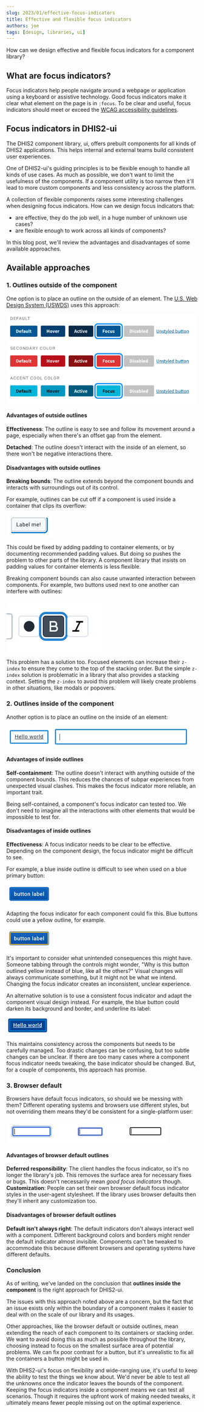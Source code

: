 ```yaml
---
slug: 2023/01/effective-focus-indicators
title: Effective and flexible focus indicators
authors: joe
tags: [design, libraries, ui]
---
```


How can we design effective and flexible focus indicators for a component library?

<!--truncate-->

## What are focus indicators?

Focus indicators help people navigate around a webpage or application using a keyboard or assistive technology. Good focus indicators make it clear what element on the page is in `:focus`. To be clear and useful, focus indicators should meet or exceed the [WCAG accessibility guidelines](https://www.w3.org/TR/UNDERSTANDING-WCAG20/navigation-mechanisms-focus-visible.html).

## Focus indicators in DHIS2-ui

The DHIS2 component library, ui, offers prebuilt components for all kinds of DHIS2 applications. This helps internal and external teams build consistent user experiences.

One of DHIS2-ui's guiding principles is to be flexible enough to handle all kinds of use cases. As much as possible, we don't want to limit the usefulness of the components. If a component utility is too narrow then it'll lead to more custom components and less consistency across the platform.

A collection of flexible components raises some interesting challenges when designing focus indicators. How can we design focus indicators that:

-   are effective, they do the job well, in a huge number of unknown use cases?
-   are flexible enough to work across all kinds of components?

In this blog post, we'll review the advantages and disadvantages of some available approaches.

## Available approaches

### 1. Outlines outside of the component

One option is to place an outline on the outside of an element. The [U.S. Web Design System (USWDS)](https://designsystem.digital.gov/) uses this approach:

![Screenshot of buttons from the USWDS](uswds-buttons.png)

#### Advantages of outside outlines

**Effectiveness**: The outline is easy to see and follow its movement around a page, especially when there's an offset gap from the element.

**Detached**: The outline doesn't interact with the inside of an element, so there won't be negative interactions there.

#### Disadvantages with outside outlines

**Breaking bounds**: The outline extends beyond the component bounds and interacts with surroundings out of its control.

For example, outlines can be cut off if a component is used inside a container that clips its overflow:

![a button outline being cut off by its container](outline-cutoff.png)

This could be fixed by adding padding to container elements, or by documenting recommended padding values. But doing so pushes the problem to other parts of the library. A component library that insists on padding values for container elements is less flexible.

Breaking component bounds can also cause unwanted interaction between components. For example, two buttons used next to one another can interfere with outlines:

![a button outline overlapped by another button](outline-overlap.png)

This problem has a solution too. Focused elements can increase their `z-index` to ensure they come to the top of the stacking order. But the simple `z-index` solution is problematic in a library that also provides a stacking context. Setting the `z-index` to avoid this problem will likely create problems in other situations, like modals or popovers.

### 2. Outlines inside of the component

Another option is to place an outline on the inside of an element:

![outlines inside a button and text input](outline-inside.png)

#### Advantages of inside outlines

**Self-containment**: The outline doesn't interact with anything outside of the component bounds. This reduces the chances of subpar experiences from unexpected visual clashes. This makes the focus indicator more reliable, an important trait.

Being self-contained, a component's focus indicator can tested too. We don't need to imagine all the interactions with other elements that would be impossible to test for.

#### Disadvantages of inside outlines

**Effectiveness**: A focus indicator needs to be clear to be effective. Depending on the component design, the focus indicator might be difficult to see.

For example, a blue inside outline is difficult to see when used on a blue primary button:

![a blue button with blue inside outline](blue-on-blue-outline.png)

Adapting the focus indicator for each component could fix this. Blue buttons could use a yellow outline, for example.

![a blue button with blue inside outline](yellow-on-blue-outline.png)

It's important to consider what unintended consequences this might have. Someone tabbing through the controls might wonder, "Why is this button outlined yellow instead of blue, like all the others?" Visual changes will always communicate something, but it might not be what we intend. Changing the focus indicator creates an inconsistent, unclear experience.

An alternative solution is to use a consistent focus indicator and adapt the component visual design instead. For example, the blue button could darken its background and border, and underline its label:

![a blue button with blue inside outline and underlined text](blue-with-underline-outline.png)

This maintains consistency across the components but needs to be carefully managed. Too drastic changes can be confusing, but too subtle changes can be unclear. If there are too many cases where a component focus indicator needs tweaking, the base indicator should be changed. But, for a couple of components, this approach has promise.

### 3. Browser default

Browsers have default focus indicators, so should we be messing with them? Different operating systems and browsers use different styles, but not overriding them means they'd be consistent for a single-platform user:

![browser default focus indicators](browser-focus.png)

#### Advantages of browser default outlines

**Deferred responsibility**: The client handles the focus indicator, so it's no longer the library's job. This removes the surface area for necessary fixes or bugs. This doesn't necessarily mean _good focus indicators_ though.
**Customization**: People can set their own browser default focus indicator styles in the user-agent stylesheet. If the library uses browser defaults then they'll inherit any customization too.

#### Disadvantages of browser default outlines

**Default isn't always right**: The default indicators don't always interact well with a component. Different background colors and borders might render the default indicator almost invisible. Components can't be tweaked to accommodate this because different browsers and operating systems have different defaults.

### Conclusion

As of writing, we've landed on the conclusion that **outlines inside the component** is the right approach for DHIS2-ui.

The issues with this approach noted above are a concern, but the fact that an issue exists only within the boundary of a component makes it easier to deal with on the scale of our library and its usages.

Other approaches, like the browser default or outside outlines, mean extending the reach of each component to its containers or stacking order. We want to avoid doing this as much as possible throughout the library, choosing instead to focus on the smallest surface area of potential problems. We can fix poor contrast for a button, but it's unrealistic to fix all the containers a button might be used in.

With DHIS2-ui's focus on flexibility and wide-ranging use, it's useful to keep the ability to test the things we know about. We'd never be able to test all the unknowns once the indicator leaves the bounds of the component. Keeping the focus indicators inside a component means we can test all scenarios. Though it requires the upfront work of making needed tweaks, it ultimately means fewer people missing out on the optimal experience.
